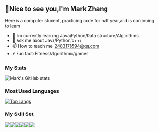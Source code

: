## 👋Nice to see you,I'm Mark Zhang
Here is a computer student, practicing code for half year,and is continuing to learn
- 🌱 I’m currently learning  Java/Python/Data structure/Algorithms
- 💬 Ask me about  Java/Python/c++/
- 📫 How to reach me: 2483178594@qq.com
- ⚡ Fun fact: Fitness/algorithmic/games
### My Stats

![Mark's GitHub stats](https://github-readme-stats.vercel.app/api?username=mark32123&show_icons=true&theme=radical)
### Most Used Languages

[![Top Langs](https://github-readme-stats.vercel.app/api/top-langs/?username=anuraghazra&hide=javascript,html)](https://github.com/anuraghazra/github-readme-stats)
### My Skill Set

![](https://img.shields.io/badge/Java-ED8B00?style=for-the-badge&logo=openjdk&logoColor=white)![](https://img.shields.io/badge/Python-3776AB?style=for-the-badge&logo=python&logoColor=white)![](https://img.shields.io/badge/C%2B%2B-00599C?style=for-the-badge&logo=c%2B%2B&logoColor=white)![](https://img.shields.io/badge/CSS3-1572B6?style=for-the-badge&logo=css3&logoColor=white)![](https://img.shields.io/badge/HTML5-E34F26?style=for-the-badge&logo=html5&logoColor=white)![](https://img.shields.io/badge/JavaScript-F7DF1E?style=for-the-badge&logo=javascript&logoColor=black)
